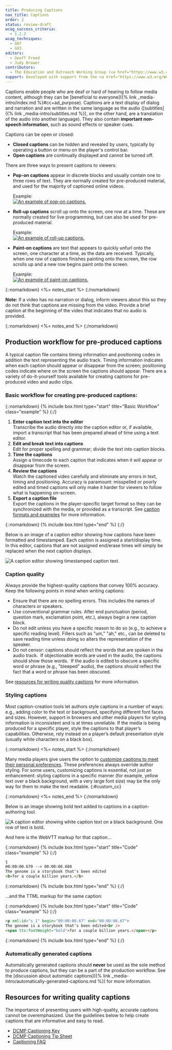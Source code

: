 ```yaml
---
title: Producing Captions
nav_title: Captions
order: 2
status: review-draft
wcag_success_criteria:
  - 1.2.2
wcag_techniques:
  - G87
  - G93
editors:
  - Geoff Freed
  - Judy Brewer
contributors:
  - The Education and Outreach Working Group (<a href="https://www.w3.org/WAI/EO/">EOWG</a>)
support: Developed with support from the <a href="https://www.w3.org/WAI/WCAGTA/">U.S. Access Board, WCAG TA Project</a>
---
```


Captions enable people who are deaf or hard of hearing to follow media content, although they can be [beneficial to everyone]({% link _media-intro/index.md %}#cc+ad_purpose). Captions are a text display of dialog and narration and are written in the same language as the audio ([subtitles]({% link _media-intro/subtitles.md %}), on the other hand, are a translation of the audio into another language). They also contain **important non-speech information**, such as sound effects or speaker cues.

Captions can be open or closed:

-   **Closed captions** can be hidden and revealed by users, typically
    by operating a button or menu on the player's control bar.
-   **Open captions** are continually displayed and cannot be turned off.

There are three ways to present captions to viewers:

-   **Pop-on captions** appear in discrete blocks and usually
    contain one to three rows of text. They are normally created for
    pre-produced material, and used for the majority of captioned
    online videos.

    Example:<br>
    [![An example of pop-on captions.]({{site.github.url}}/media-intro/img/cc_perspectives.png)](https://www.w3.org/WAI/perspectives/captions.html)
-   **Roll-up captions** scroll up onto the
    screen, one row at a time. These are normally created for live programming, but can
    also be used for pre-produced material.

    Example:<br>
    [![An example of roll-up captions.]({{site.github.url}}/media-intro/img/roll-up.png)](http://ncamftp.wgbh.org/sp/wai/roll-up_cc.mp4)
-   **Paint-on captions** are text that appears to quickly unfurl onto the screen, one character at a time, as the data are received. Typically, when one row of captions finishes painting onto the screen, the row scrolls up and a new row begins paint onto the screen.

    Example:<br>
    [![An example of paint-on captions.]({{site.github.url}}/media-intro/img/paint-on.png)](http://ncamftp.wgbh.org/sp/wai/paint-on_cc.mp4)

{::nomarkdown}
<%= notes_start %>
{:/nomarkdown}

**Note:** If a video has no narration or dialog, inform viewers about this so they do not think that captions are missing from the video. Provide a brief caption at the beginning of the video that indicates that no audio is provided.

{::nomarkdown}
<%= notes_end %>
{:/nomarkdown}

## Production workflow for pre-produced captions

A typical caption file contains timing information and positioning codes in addition the text representing the audio track. Timing information indicates when each caption should appear or disappear from the screen; positioning codes indicate where on the screen the captions should appear.  There are
a variety of do-it-yourself tools available for creating captions for pre-produced video and audio clips.

### Basic workflow for creating pre-produced captions:

{::nomarkdown}
{% include box.html type="start" title="Basic Workflow" class="example" %}
{:/}

1.  **Enter caption text into the editor**<br>
    Transcribe the audio directly into the caption editor or, if
    available, import a transcript that has been prepared ahead of time using a text editor.
2.  **Edit and break text into captions**<br>
    Edit for proper spelling and grammar; divide the text into caption
    blocks.
3.  **Time the captions**<br>
    Assign a timecode to each caption that indicates when it will appear
    or disappear from the screen.
4.  **Review the captions**<br>
    Watch the captioned video carefully and eliminate any errors in text, timing and positioning.
    Accuracy is paramount: misspelled or poorly edited and timed
    captions will only make it harder for viewers to follow what is
    happening on-screen.
5.  **Export a caption file**<br>
    Export the captions in the player-specific target format so they can be synchronized with the media, or provided as a transcript. See [caption formats and
    examples](formats.html) for more information.

{::nomarkdown}
{% include box.html type="end" %}
{:/}


Below is an image of a caption editor showing how captions have been
formatted and timestamped. Each caption is assigned a start/display time. In this editor, captions that are not assigned end/erase times will simply be replaced when the next caption displays.

![A caption editor showing timestamped caption text.]({{site.github.url}}/media-intro/img/timecodes.png)

### Caption quality

Always provide the highest-quality captions that convey 100% accuracy.
Keep the following points in mind when writing
captions:

-   Ensure that there are no spelling errors. This includes the names of
    characters or speakers.
-   Use conventional grammar rules. After end punctuation (period,
    question mark, exclamation point, etc.), always begin a new caption block.
-   Do not edit unless you have a specific reason to do so (e.g., to
    achieve a specific reading level). Fillers such as "um," "ah," etc.,
    can be deleted to save reading time unless doing so alters the
    representation of the speaker.
-   Do not censor: captions should reflect the words that are spoken in the audio track.  If objectionable words are used in the audio, the captions should show those words.  If the audio is edited to obscure a specific word or phrase (e.g., "bleeped" audio), the captions should reflect the fact that a word or phrase has been obscured.

See [resources for writing quality captions](#resources-for-writing-quality-captions) for more
information.

### Styling captions

Most caption-creation tools let authors style captions in a number of ways: e.g., adding color to the text or background, specifying different font faces and sizes. However, support in browsers and other media players for styling information is inconsistent and is at times unreliable. If the media is being produced for a specific player, style the captions to that player’s capabilities.  Otherwise, rely instead on a player’s default presentation style (usually white characters on a black box).

{::nomarkdown}
<%= notes_start %>
{:/nomarkdown}

Many media players give users the option to [customize captions to meet their personal preferences](playing.html#user-customization-of-captions). These preferences always override author styling. For some users, customizing captions is essential, not just an enhancement: styling captions in a specific manner (for example, yellow text over a black background, with a very large font size) may be the only way for them to make the text readable.
{:#custom_cc}

{::nomarkdown}
<%= notes_end %>
{:/nomarkdown}

Below is an image showing bold text added to captions in a
caption-authoring tool.

![A caption editor showing white caption text on a black background. One
row of text is bold.](text_bold.png)

And here is the WebVTT markup for that caption…

{::nomarkdown}
{% include box.html type="start" title="Code" class="example" %}
{:/}

~~~html
1
00:00:00.670 --> 00:00:06.680
The genome is a storybook that's been edited
<b>for a couple billion years.</b>
~~~

{::nomarkdown}
{% include box.html type="end" %}
{:/}

…and the TTML markup for the same caption:

{::nomarkdown}
{% include box.html type="start" title="Code" class="example" %}
{:/}

~~~html
<p xml:id="s_1" begin="00:00:00.67" end="00:00:06.67">
The genome is a storybook that's been edited<br />
<span tts:fontWeight="bold">for a couple billion years.</span></p>
~~~

{::nomarkdown}
{% include box.html type="end" %}
{:/}

### Automatically generated captions

Automatically generated captions should **never** be used as the sole method to produce captions, but they can be a part of the production workflow. See the [discussion about automatic captions]({% link _media-intro/automatically-generated-captions.md %}) for more information.

## Resources for writing quality captions

The importance of presenting users with high-quality, accurate captions
cannot be overemphasized. Use the guidelines below to help create
captions that are informative and easy to read.

-   [<abbr title="Described and Captioned Media Program">DCMP</abbr> Captioning
    Key](http://www.captioningkey.org/quality_captioning.html)
-   [<abbr title="Described and Captioned Media Program">DCMP</abbr> Captioning Tip Sheet](https://www.dcmp.org/ai/225/)
-   [Captioning FAQ](http://main.wgbh.org/wgbh/pages/mag/services/captioning/faq/sugg-styles-conv-faq.html)
